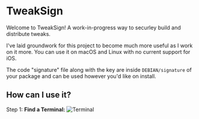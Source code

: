 # TweakSign

Welcome to TweakSign! A work-in-progress way to securley build and distribute tweaks.

I've laid groundwork for this project to become much more useful as I work on it more. You can use it on macOS and Linux with no current support for iOS.

The code "signature" file along with the key are inside `DEBIAN/signature` of your package and can be used however you'd like on install.

## How can I use it?

Step 1: **Find a Terminal:**
![Terminal](https://dl.dropboxusercontent.com/s/c7t1zdgs2jcbcvd/step1.gif)
